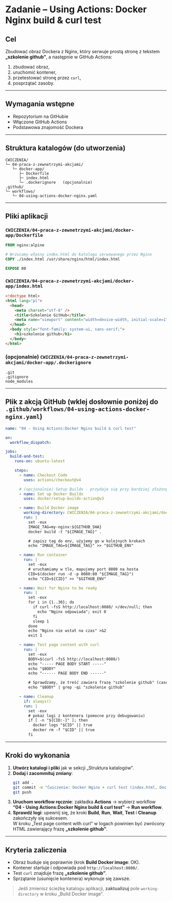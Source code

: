 # Zadanie – Using Actions: Docker Nginx build & curl test

## Cel
Zbudować obraz Dockera z Nginx, który serwuje prostą stronę z tekstem **„szkolenie github”**, a następnie w GitHub Actions:
1) zbudować obraz,  
2) uruchomić kontener,  
3) przetestować stronę przez `curl`,  
4) posprzątać zasoby.

---

## Wymagania wstępne
- Repozytorium na GitHubie
- Włączone GitHub Actions
- Podstawowa znajomość Dockera

---

## Struktura katalogów (do utworzenia)

```
CWICZENIA/
└─ 04-praca-z-zewnetrzymi-akcjami/
   └─ docker-app/
      ├─ Dockerfile
      ├─ index.html
      └─ .dockerignore   (opcjonalnie)
.github/
└─ workflows/
   └─ 04-using-actions-docker-nginx.yaml
```

---

## Pliki aplikacji

### `CWICZENIA/04-praca-z-zewnetrzymi-akcjami/docker-app/Dockerfile`
```dockerfile
FROM nginx:alpine

# Wrzucamy własny index.html do katalogu serwowanego przez Nginx
COPY ./index.html /usr/share/nginx/html/index.html

EXPOSE 80
```

### `CWICZENIA/04-praca-z-zewnetrzymi-akcjami/docker-app/index.html`
```html
<!doctype html>
<html lang="pl">
  <head>
    <meta charset="utf-8" />
    <title>Szkolenie GitHub</title>
    <meta name="viewport" content="width=device-width, initial-scale=1" />
  </head>
  <body style="font-family: system-ui, sans-serif;">
    <h1>szkolenie github</h1>
  </body>
</html>
```

### (opcjonalnie) `CWICZENIA/04-praca-z-zewnetrzymi-akcjami/docker-app/.dockerignore`
```gitignore
.git
.gitignore
node_modules
```

---

## Plik z akcją GitHub (wklej **dosłownie** poniżej do `.github/workflows/04-using-actions-docker-nginx.yaml`)

```yaml
name: "04 - Using Actions:Docker Nginx build & curl test"

on:
  workflow_dispatch:

jobs:
  build-and-test:
    runs-on: ubuntu-latest

    steps:
      - name: Checkout Code
        uses: actions/checkout@v4

      # (opcjonalnie) Setup Buildx - przydaje się przy bardziej złożonych buildach
      - name: Set up Docker Buildx
        uses: docker/setup-buildx-action@v3

      - name: Build Docker image
        working-directory: CWICZENIA/04-praca-z-zewnetrzymi-akcjami/docker-app
        run: |
          set -eux
          IMAGE_TAG=my-nginx:${GITHUB_SHA}
          docker build -t "${IMAGE_TAG}" .

          # zapisz tag do env, użyjemy go w kolejnych krokach
          echo "IMAGE_TAG=${IMAGE_TAG}" >> "$GITHUB_ENV"

      - name: Run container
        run: |
          set -eux
          # uruchamiamy w tle, mapujemy port 8080 na hosta
          CID=$(docker run -d -p 8080:80 "${IMAGE_TAG}")
          echo "CID=${CID}" >> "$GITHUB_ENV"

      - name: Wait for Nginx to be ready
        run: |
          set -eux
          for i in {1..30}; do
            if curl -fsS http://localhost:8080/ >/dev/null; then
              echo "Nginx odpowiada"; exit 0
            fi
            sleep 1
          done
          echo "Nginx nie wstał na czas" >&2
          exit 1

      - name: Test page content with curl
        run: |
          set -eux
          BODY=$(curl -fsS http://localhost:8080/)
          echo "----- PAGE BODY START -----"
          echo "$BODY"
          echo "------ PAGE BODY END ------"

          # Sprawdzamy, że treść zawiera frazę "szkolenie github" (case-insensitive)
          echo "$BODY" | grep -qi "szkolenie github"

      - name: Cleanup
        if: always()
        run: |
          set -eux
          # pokaż logi z kontenera (pomocne przy debugowaniu)
          if [ -n "${CID:-}" ]; then
            docker logs "$CID" || true
            docker rm -f "$CID" || true
          fi
```

---

## Kroki do wykonania

1. **Utwórz katalogi i pliki** jak w sekcji „Struktura katalogów”.  
2. **Dodaj i zacommituj zmiany**:
   ```bash
   git add .
   git commit -m "Ćwiczenie: Docker Nginx + curl test (index.html, Dockerfile, GHA)"
   git push
   ```
3. **Uruchom workflow ręcznie**: zakładka **Actions** → wybierz workflow  
   **“04 - Using Actions:Docker Nginx build & curl test”** → **Run workflow**.
4. **Sprawdź logi**: upewnij się, że kroki **Build**, **Run**, **Wait**, **Test** i **Cleanup** zakończyły się sukcesem.  
   W kroku „Test page content with curl” w logach powinien być zwrócony HTML zawierający frazę **„szkolenie github”**.

---

## Kryteria zaliczenia
- Obraz buduje się poprawnie (krok **Build Docker image**: OK).  
- Kontener startuje i odpowiada pod `http://localhost:8080/`.  
- Test `curl` znajduje frazę **„szkolenie github”**.  
- Sprzątanie (usunięcie kontenera) wykonuje się zawsze.  

> Jeśli zmienisz ścieżkę katalogu aplikacji, **zaktualizuj** pole `working-directory` w kroku „Build Docker image”.

